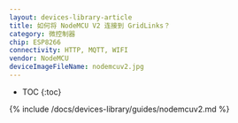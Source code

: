 ```yaml
---
layout: devices-library-article
title: 如何将 NodeMCU V2 连接到 GridLinks？
category: 微控制器
chip: ESP8266
connectivity: HTTP, MQTT, WIFI
vendor: NodeMCU
deviceImageFileName: nodemcuv2.jpg
---
```


* TOC
{:toc}

{% include /docs/devices-library/guides/nodemcuv2.md %}